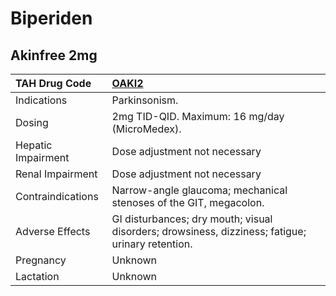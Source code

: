 # Biperiden

## Akinfree 2mg

| TAH Drug Code      | [**OAKI2**](https://www.tahsda.org.tw/drugs/hissearch.php?drug_code=OAKI2)                       |
|:-------------------|:-------------------------------------------------------------------------------------------------|
| Indications        | Parkinsonism.                                                                                    |
| Dosing             | 2mg TID-QID. Maximum: 16 mg/day (MicroMedex).                                                    |
| Hepatic Impairment | Dose adjustment not necessary                                                                    |
| Renal Impairment   | Dose adjustment not necessary                                                                    |
| Contraindications  | Narrow-angle glaucoma; mechanical stenoses of the GIT, megacolon.                                |
| Adverse Effects    | GI disturbances; dry mouth; visual disorders; drowsiness, dizziness; fatigue; urinary retention. |
| Pregnancy          | Unknown                                                                                          |
| Lactation          | Unknown                                                                                          |

